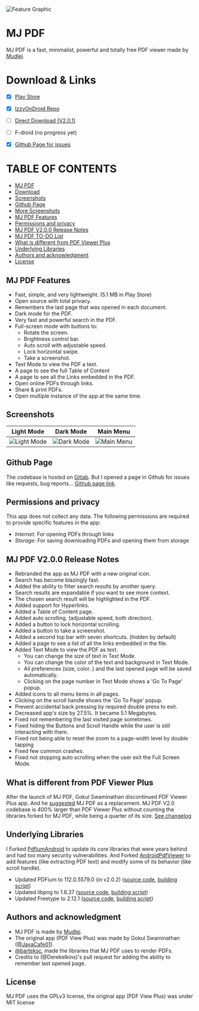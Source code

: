 ![Feature Graphic](https://gitlab.com/mudlej_android/mj_pdf_reader/-/raw/main/app/src/main/feature_graphic.png)

# MJ PDF
MJ PDF is a fast, minimalist, powerful and totally free PDF viewer made by [Mudlej](https://gitlab.com/mudlej).


# Download & Links
- [x] [Play Store](https://play.google.com/store/apps/details?id=com.gitlab.mudlej.MjPdfReader)
- [x] [IzzyOnDroid Repo](https://apt.izzysoft.de/fdroid/index/apk/com.gitlab.mudlej.MjPdfReader)
- [ ] [Direct Download (V2.0.1)](https://gitlab.com/mudlej_android/mj_pdf_reader/-/raw/V2.0.1+-stable/app/release/app-release.apk)
- [ ] F-droid (no progress yet)
- [x] [Github Page for issues](https://github.com/mudlej/mj_pdf/)


# TABLE OF CONTENTS
* [MJ PDF](https://gitlab.com/mudlej_android/mj_pdf_reader#mj-pdf-reader)
* [Download](https://gitlab.com/mudlej_android/mj_pdf_reader#download)
* [Screenshots](https://gitlab.com/mudlej_android/mj_pdf_reader#screenshots)
* [Github Page](https://gitlab.com/mudlej_android/mj_pdf_reader#github-page)
* [More Screenshots](https://gitlab.com/mudlej_android/mj_pdf_reader/-/tree/main/screenshots)
* [MJ PDF Features](https://gitlab.com/mudlej_android/mj_pdf_reader#mj-pdf-reader-features)
* [Permissions and privacy](https://gitlab.com/mudlej_android/mj_pdf_reader#permissions-and-privacy)
* [MJ PDF V2.0.0 Release Notes](https://gitlab.com/mudlej_android/mj_pdf_reader#mj-pdf-v200-release-notes)
* [MJ PDF TO-DO List](https://gitlab.com/mudlej_android/mj_pdf_reader/-/blob/main/todo.md)
* [What is different from PDF Viewer Plus](https://gitlab.com/mudlej_android/mj_pdf_reader#what-is-different-from-pdf-viewer-plus)
* [Underlying Libraries](https://gitlab.com/mudlej_android/mj_pdf_reader#underlying-libraries)
* [Authors and acknowledgment](https://gitlab.com/mudlej_android/mj_pdf_reader#authors-and-acknowledgment)
* [License](https://gitlab.com/mudlej_android/mj_pdf_reader#authors-and-acknowledgment)


## MJ PDF Features
- Fast, simple, and very lightweight. (5.1 MB in Play Store)
- Open source with total privacy.
- Remembers the last page that was opened in each document.
- Dark mode for the PDF.
- Very fast and powerful search in the PDF.
- Full-screen mode with buttons to:  
  - Rotate the screen.  
  - Brightness control bar.  
  - Auto scroll with adjustable speed.  
  - Lock horizontal swipe.  
  - Take a screenshot.
- Text Mode to view the PDF a text.
- A page to see the full Table of Content
- A page to see all the Links embedded in the PDF.
- Open online PDFs through links.
- Share & print PDFs.
- Open multiple instance of the app at the same time.


## Screenshots
| Light Mode | Dark Mode | Main Menu |
|:-:|:-:|:-:|
| ![Light Mode](https://gitlab.com/mudlej_android/mj_pdf_reader/-/raw/main/screenshots/light_framed.png) | ![Dark Mode](https://gitlab.com/mudlej_android/mj_pdf_reader/-/raw/main/screenshots/dark_framed.png) | ![Main Menu](https://gitlab.com/mudlej_android/mj_pdf_reader/-/raw/main/screenshots/light_main_menu_framed.png) |


## Github Page
The codebase is hosted on [Gitlab](https://gitlab.com/mudlej_android/mj_pdf_reader). But I opened a page in Github for issues like requests, bug reports...
[Github page link](https://github.com/mudlej/mj_pdf/).


## Permissions and privacy
This app does not collect any data.
The following permissions are required to provide specific features in the app:
* *Internet*: For opening PDFs through links
* *Storage*: For saving downloading PDFs and opening them from storage


## MJ PDF V2.0.0 Release Notes
* Rebranded the app as MJ PDF with a new original icon.  
* Search has become blazingly fast.
* Added the ability to filter search results by another query.
* Search results are expandable if you want to see more context.
* The chosen search result will be highlighted in the PDF.
* Added support for Hyperlinks.
* Added a Table of Content page.
* Added auto scrolling. (adjustable speed, both direction).
* Added a button to lock horizontal scrolling.
* Added a button to take a screenshot.
* Added a second top bar with seven shortcuts. (hidden by default)
* Added a page to see a list of all the links embedded in the file.
* Added Text Mode to view the PDF as text.
  * You can change the size of text in Text Mode.
  * You can change the color of the text and background in Text Mode.
  * All preferences (size, color..) and the last opened page will be saved automatically.
  * Clicking on the page number in Text Mode shows a 'Go To Page' popup.
* Added icons to all menu items in all pages.
* Clicking on the scroll handle shows the 'Go To Page' popup.
* Prevent accidental back pressing by required double press to exit. 
* Decreased app's size by 27.5%. It became 5.1 Megabytes.
* Fixed not remembering the last visited page sometimes.
* Fixed hiding the Buttons and Scroll Handle while the user is still interacting with them.
* Fixed not being able to reset the zoom to a page-width level by double tapping
* Fixed few common crashes.
* Fixed not stopping auto scrolling when the user exit the Full Screen Mode.


## What is different from PDF Viewer Plus
After the launch of MJ PDF, Gokul Swaminathan discontinued PDF Viewer Plus app. 
And he [suggested](https://github.com/JavaCafe01/PdfViewer#anouncement) MJ PDF as a replacement.
MJ PDF V2.0 codebase is 400% larger than PDF Viewer Plus without counting the libraries forked for MJ PDF, while being a quarter of its size.
[See changelog](https://gitlab.com/mudlej_android/mj_pdf_reader/-/blob/main/change_log.md)


## Underlying Libraries
I Forked [PdfiumAndroid](https://github.com/barteksc/PdfiumAndroid) to update its core libraries that were years behind and had too many security vulnerabilities.
And Forked [ AndroidPdfViewer](https://github.com/barteksc/AndroidPdfViewer) to add features (like extracting PDF text) and modify some of its behavior (like scroll handle).

* Updated PDFium to 112.0.5579.0 (in v2.0.2) ([source code](https://pdfium.googlesource.com/pdfium/+/refs/heads/main), [building script](https://github.com/bblanchon/pdfium-binaries))
* Updated libpng to 1.6.37 ([source code](https://sourceforge.net/projects/libpng/files/libpng16/1.6.37/), [building script](https://github.com/kota-kota/libpng-build))
* Updated Freetype to 2.12.1 ([source code](https://github.com/freetype/freetype), [building script](https://github.com/kota-kota/freetype-build))


## Authors and acknowledgment
- MJ PDF is made by [Mudlej](https://gitlab.com/mudlej).
- The original app (PDF View Plus) was made by Gokul Swaminathan ([@JavaCafe01](https://github.com/JavaCafe01)).
- [@barteksc](https://github.com/barteksc), made the libraries that MJ PDF uses to render PDFs. 
- Credits to (@Derekelkins)'s pull request for adding the ability to remember last opened page.

## License
MJ PDF uses the GPLv3 license, the original app (PDF View Plus) was under MIT license